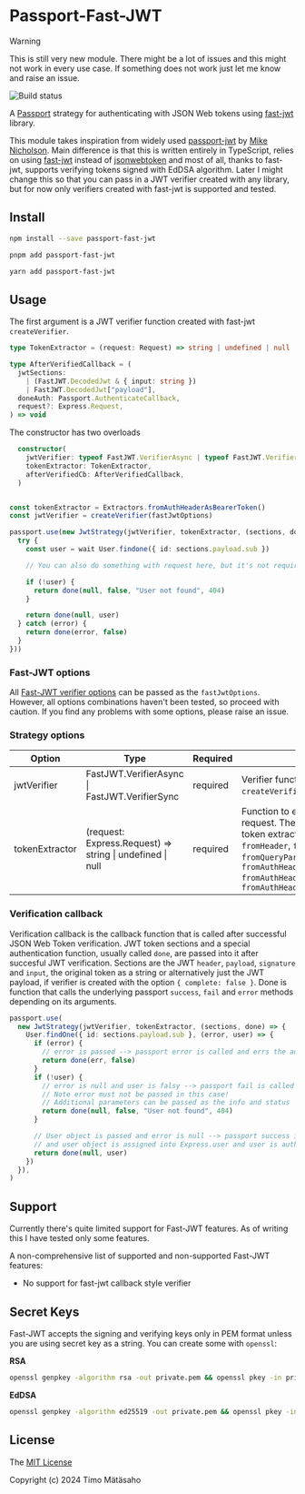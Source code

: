 # Passport-Fast-JWT

> [!WARNING]
> This is still very new module. There might be a lot of issues and this might not work in every use case. If something does not work just let me know and raise an issue.

![Build status](https://github.com/timjam/passport-fast-jwt/actions/workflows/runTests.yml/badge.svg?branch=main)

A [Passport](http://passportjs.org/) strategy for authenticating with JSON Web tokens using [fast-jwt](https://www.npmjs.com/package/fast-jwt) library.

This module takes inspiration from widely used [passport-jwt](https://www.npmjs.com/package/passport-jwt) by [Mike Nicholson](https://github.com/mikenicholson). Main difference is that this is written entirely in TypeScript, relies on using [fast-jwt](https://www.npmjs.com/package/fast-jwt) instead of [jsonwebtoken](https://github.com/auth0/node-jsonwebtoken) and most of all, thanks to fast-jwt, supports verifying tokens signed with EdDSA algorithm. Later I might change this so that you can pass in a JWT verifier created with any library, but for now only verifiers created with fast-jwt is supported and tested.

## Install

```bash
npm install --save passport-fast-jwt
```

```bash
pnpm add passport-fast-jwt
```

```bash
yarn add passport-fast-jwt
```

## Usage

The first argument is a JWT verifier function created with fast-jwt `createVerifier`.

```typescript
type TokenExtractor = (request: Request) => string | undefined | null

type AfterVerifiedCallback = (
  jwtSections:
    | (FastJWT.DecodedJwt & { input: string })
    | FastJWT.DecodedJwt["payload"],
  doneAuth: Passport.AuthenticateCallback,
  request?: Express.Request,
) => void
```

The constructor has two overloads

```typescript
  constructor(
    jwtVerifier: typeof FastJWT.VerifierAsync | typeof FastJWT.VerifierSync,
    tokenExtractor: TokenExtractor,
    afterVerifiedCb: AfterVerifiedCallback,
  )
```

```typescript

const tokenExtractor = Extractors.fromAuthHeaderAsBearerToken()
const jwtVerifier = createVerifier(fastJwtOptions)

passport.use(new JwtStrategy(jwtVerifier, tokenExtractor, (sections, done, request) => {
  try {
    const user = wait User.findone({ id: sections.payload.sub })

    // You can also do something with request here, but it's not required

    if (!user) {
      return done(null, false, "User not found", 404)
    }

    return done(null, user)
  } catch (error) {
    return done(error, false)
  }
}))
```

### Fast-JWT options

All [Fast-JWT verifier options](https://github.com/nearform/fast-jwt?tab=readme-ov-file#createverifier) can be passed as the `fastJwtOptions`. However, all options combinations haven't been tested, so proceed with caution. If you find any problems with some options, please raise an issue.

### Strategy options

| Option         | Type                                                      | Required | Description                                                                                                                                                                                                                                                  |
| -------------- | --------------------------------------------------------- | -------- | ------------------------------------------------------------------------------------------------------------------------------------------------------------------------------------------------------------------------------------------------------------ |
| jwtVerifier    | FastJWT.VerifierAsync \| FastJWT.VerifierSync             | required | Verifier function created with fast-jwt `createVerifier` function                                                                                                                                                                                            |
| tokenExtractor | (request: Express.Request) => string \| undefined \| null | required | Function to extract the token from the request. There are some predefined token extractors in the module `fromHeader`, `fromBodyField`, `fromQueryParam`, `fromAuthHeaderAsBearerToken (=== fromAuthHeaderWithScheme("bearer"))`, `fromAuthHeaderWithScheme` |

### Verification callback

Verification callback is the callback function that is called after successful JSON Web Token verification. JWT token sections and a special authentication function, usually called `done`, are passed into it after succesful JWT verification. Sections are the JWT `header`, `payload`, `signature` and `input`, the original token as a string or alternatively just the JWT payload, if verifier is created with the option `{ complete: false }`. Done is function that calls the underlying passport `success`, `fail` and `error` methods depending on its arguments.

```typescript
passport.use(
  new JwtStrategy(jwtVerifier, tokenExtractor, (sections, done) => {
    User.findOne({ id: sections.payload.sub }, (error, user) => {
      if (error) {
        // error is passed --> passport error is called and errs the authentication
        return done(err, false)
      }
      if (!user) {
        // error is null and user is falsy --> passport fail is called and fails the authentication.
        // Note error must not be passed in this case!
        // Additional parameters can be passed as the info and status
        return done(null, false, "User not found", 404)
      }

      // User object is passed and error is null --> passport success is called
      // and user object is assigned into Express.user and user is authenticated
      return done(null, user)
    })
  }),
)
```

## Support

Currently there's quite limited support for Fast-JWT features. As of writing this I have tested only some features.

A non-comprehensive list of supported and non-supported Fast-JWT features:

- No support for fast-jwt callback style verifier

## Secret Keys

Fast-JWT accepts the signing and verifying keys only in PEM format unless you are using secret key as a string. You can create some with `openssl`:

**RSA**

```bash
openssl genpkey -algorithm rsa -out private.pem && openssl pkey -in private.pem -pubout -out public.pem
```

**EdDSA**

```bash
openssl genpkey -algorithm ed25519 -out private.pem && openssl pkey -in private.pem -pubout -out public.pem
```

## License

The [MIT License](http://opensource.org/licenses/MIT)

Copyright (c) 2024 Timo Mätäsaho
